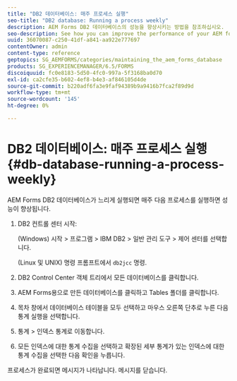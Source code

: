 ```yaml
---
title: "DB2 데이터베이스: 매주 프로세스 실행"
seo-title: "DB2 database: Running a process weekly"
description: AEM Forms DB2 데이터베이스의 성능을 향상시키는 방법을 참조하십시오.
seo-description: See how you can improve the performance of your AEM forms DB2 database.
uuid: 36070087-c250-41df-a841-aa922e777697
contentOwner: admin
content-type: reference
geptopics: SG_AEMFORMS/categories/maintaining_the_aem_forms_database
products: SG_EXPERIENCEMANAGER/6.5/FORMS
discoiquuid: fc0e8183-5d50-4fc0-997a-5f3168ba0d70
exl-id: ca2cfe35-b602-4ef8-b4e3-af846105d4de
source-git-commit: b220adf6fa3e9faf94389b9a9416b7fca2f89d9d
workflow-type: tm+mt
source-wordcount: '145'
ht-degree: 0%

---
```


# DB2 데이터베이스: 매주 프로세스 실행{#db-database-running-a-process-weekly}

AEM Forms DB2 데이터베이스가 느리게 실행되면 매주 다음 프로세스를 실행하면 성능이 향상됩니다.

1. DB2 컨트롤 센터 시작:

   (Windows) 시작 > 프로그램 > IBM DB2 > 일반 관리 도구 > 제어 센터를 선택합니다.

   (Linux 및 UNIX) 명령 프롬프트에서 `db2jcc` 명령.

1. DB2 Control Center 객체 트리에서 모든 데이터베이스를 클릭합니다.
1. AEM Forms용으로 만든 데이터베이스를 클릭하고 Tables 폴더를 클릭합니다.
1. 목차 창에서 데이터베이스 테이블을 모두 선택하고 마우스 오른쪽 단추로 누른 다음 통계 실행을 선택합니다.
1. 통계 > 인덱스 통계로 이동합니다.
1. 모든 인덱스에 대한 통계 수집을 선택하고 확장된 세부 통계가 있는 인덱스에 대한 통계 수집을 선택한 다음 확인을 누릅니다.

프로세스가 완료되면 메시지가 나타납니다. 메시지를 닫습니다.
